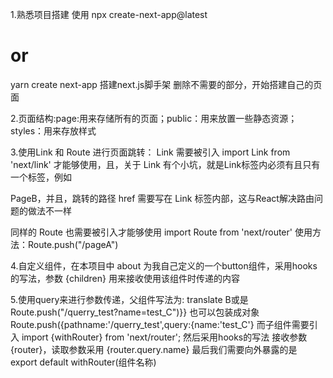 1.熟悉项目搭建 使用 npx create-next-app@latest
# or
yarn create next-app 搭建next.js脚手架 删除不需要的部分，开始搭建自己的页面

2.页面结构:page:用来存储所有的页面；public：用来放置一些静态资源；styles：用来存放样式

3.使用Link 和 Route 进行页面跳转：
Link 需要被引入 import Link from 'next/link' 才能够使用，且，关于 Link 有个小坑，就是Link标签内必须有且只有一个标签，例如
<Link  href="/pageB"><a>PageB</a></Link>，并且，跳转的路径 href 需要写在 Link 标签内部，这与React解决路由问题的做法不一样

同样的 Route 也需要被引入才能够使用 import Route from 'next/router'
使用方法：Route.push("/pageA")

4.自定义组件，在本项目中 about 为我自己定义的一个button组件，采用hooks的写法，参数 {children} 用来接收使用该组件时传递的内容

5.使用query来进行参数传递，父组件写法为: <Link  href="/querry_test?name=test_B"><a>translate B</a></Link>或是
Route.push("/querry_test?name=test_C")}} 也可以包装成对象 Route.push({pathname:'/querry_test',query:{name:'test_C'}
而子组件需要引入 import {withRouter} from 'next/router'; 然后采用hooks的写法 接收参数 {router}，读取参数采用 {router.query.name}
最后我们需要向外暴露的是 export default withRouter(组件名称)

